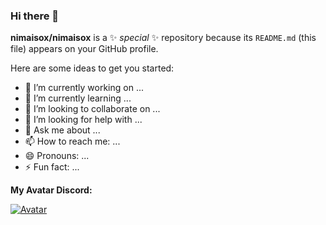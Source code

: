 ### Hi there 👋


**nimaisox/nimaisox** is a ✨ _special_ ✨ repository because its `README.md` (this file) appears on your GitHub profile.

Here are some ideas to get you started:

- 🔭 I’m currently working on ...
- 🌱 I’m currently learning ...
- 👯 I’m looking to collaborate on ...
- 🤔 I’m looking for help with ...
- 💬 Ask me about ...
- 📫 How to reach me: ...
- 😄 Pronouns: ...
- ⚡ Fun fact: ...

**My Avatar Discord:**

[![Avatar](https://discord.c99.nl/widget/theme-3/631463369458843668.png)](https://discord.gg/pHKZHQ3DUU)
